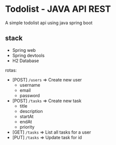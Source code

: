 # Todolist - JAVA API REST

A simple todolist api using java spring boot

## stack

- Spring web
- Spring devtools
- H2 Database

rotas:

- [POST] `/users` => Create new user
  - username
  - email
  - password
- [POST] `/tasks` => Create new task
  - title
  - description
  - startAt
  - endAt
  - priority
- [GET] `/tasks` => List all tasks for a user
- [PUT] `/tasks` => Update task for id